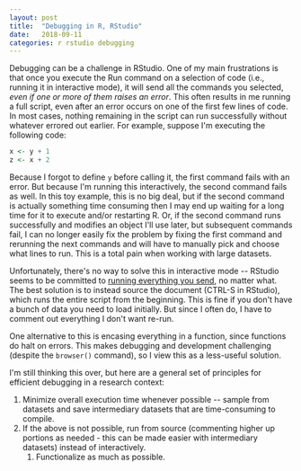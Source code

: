 ```yaml
---
layout: post
title:  "Debugging in R, RStudio"
date:   2018-09-11
categories: r rstudio debugging
---
```


Debugging can be a challenge in RStudio. One of my main frustrations is that once you execute the Run command on a selection of code (i.e., running it in interactive mode), it will send all the commands you selected, _even if one or more of them raises an error_. This often results in me running a full script, even after an error occurs on one of the first few lines of code. In most cases, nothing remaining in the script can run successfully without whatever errored out earlier. For example, suppose I'm executing the following code:

```r
x <- y + 1
z <- x + 2
```

Because I forgot to define `y` before calling it, the first command fails with an error. But because I'm running this interactively, the second command fails as well. In this toy example, this is no big deal, but if the second command is actually something time consuming then I may end up waiting for a long time for it to execute and/or restarting R. Or, if the second command runs successfully and modifies an object I'll use later, but subsequent commands fail, I can no longer easily fix the problem by fixing the first command and rerunning the next commands and will have to manually pick and choose what lines to run. This is a total pain when working with large datasets.

Unfortunately, there's no way to solve this in interactive mode -- RStudio seems to be committed to [running everything you send](https://stackoverflow.com/questions/42256291/make-execution-stop-on-error-in-rstudio-interactive-r-session), no matter what. The best solution is to instead source the document (CTRL-S in RStudio), which runs the entire script from the beginning. This is fine if you don't have a bunch of data you need to load initially. But since I often do, I have to comment out everything I don't want re-run.

One alternative to this is encasing everything in a function, since functions do halt on errors. This makes debugging and development challenging (despite the `browser()` command), so I view this as a less-useful solution.

I'm still thinking this over, but here are a general set of principles for efficient debugging in a research context:
1. Minimize overall execution time whenever possible -- sample from datasets and save intermediary datasets that are time-consuming to compile.
2. If the above is not possible, run from source (commenting higher up portions as needed - this can be made easier with intermediary datasets) instead of interactively.
    1. Functionalize as much as possible.
